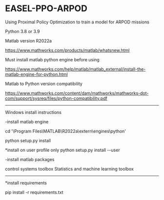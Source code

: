 # EASEL-PPO-ARPOD
Using Proximal Policy Optimization to train a model for ARPOD missions

Python 3.8 or 3.9

Matlab version R2022a

https://www.mathworks.com/products/matlab/whatsnew.html

Must install matlab python engine before using

https://www.mathworks.com/help/matlab/matlab_external/install-the-matlab-engine-for-python.html

Matlab to Python version compatibility

https://www.mathworks.com/content/dam/mathworks/mathworks-dot-com/support/sysreq/files/python-compatibility.pdf

---------------------------------
Windows install instructions

-install matlab engine

cd '\Program Files\MATLAB\R2022a\extern\engines\python'

python setup.py install

*install on user profile only
python setup.py install --user 

-install matlab packages

control systems toolbox
Statistics and machine learning toolbox

---

*install requirements

pip install -r requirements.txt
